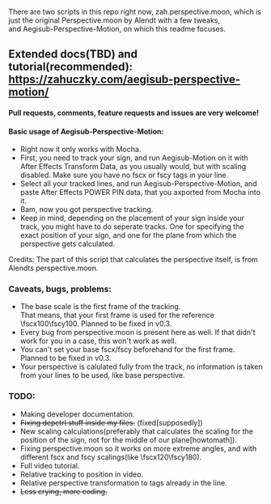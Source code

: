 There are two scripts in this repo right now, zah.perspective.moon, which is just the original Perspective.moon by Alendt with a few tweaks, <br>and Aegisub-Perspective-Motion, on which this readme focuses.

## Extended docs(TBD) and tutorial(recommended): https://zahuczky.com/aegisub-perspective-motion/

#### Pull requests, comments, feature requests and issues are very welcome!

#### Basic usage of Aegisub-Perspective-Motion:<br>

- Right now it only works with Mocha.<br>
- First, you need to track your sign, and run Aegisub-Motion on it with After Effects Transform Data, as you usually would, but with scaling disabled. Make sure you have no fscx or fscy tags in your line.<br>
- Select all your tracked lines, and run Aegisub-Perspective-Motion, and paste After Effects POWER PIN data, that you axported from Mocha into it.<br>
- Bam, now you got perspective tracking.<br>
- Keep in mind, depending on the placement of your sign inside your track, you might have to do seperate tracks. One for specifying the exact position of your sign, and one for the plane from which the perspective gets calculated. 

Credits: The part of this script that calculates the perspective itself, is from Alendts perspective.moon. 

### Caveats, bugs, problems:<br>
- The base scale is the first frame of the tracking.<br>
    That means, that your first frame is used for the reference \fscx100\fscy100. Planned to be fixed in v0.3.
- Every bug from perspective.moon is present here as well. If that didn't work for you in a case, this won't work as well.
- You can't set your base fscx/fscy beforehand for the first frame. Planned to be fixed in v0.3.
- Your perspective is calulated fully from the track, no information is taken from your lines to be used, like base perspective.

### TODO:<br>
- Making developer documentation.<br>
- ~~Fixing depctrl stuff inside my files.~~ (fixed[supposedly])<br>
- New scaling calculations(preferably that calculates the scaling for the position of the sign, not for the middle of our plane[howtomath]).<br>
- Fixing perspective.moon so it works on more extreme angles, and with different fscx and fscy scalings(like \fscx120\fscy180).<br>
- Full video tutorial.<br>
- Relative tracking to position in video. <br>
- Relative perspective transformation to tags already in the line.<br>
- ~~Less crying, more coding.~~
